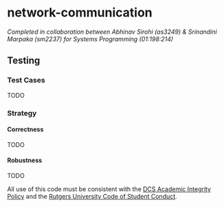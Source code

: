 # network-communication

*Completed in collaboration between Abhinav Sirohi (as3249) & Srinandini Marpaka (sm2237) for Systems Programming (01:198:214)*

## Testing
### Test Cases
TODO

### Strategy
#### Correctness
TODO

#### Robustness
TODO

All use of this code must be consistent with the [DCS Academic Integrity Policy](https://www.cs.rutgers.edu/academics/undergraduate/academic-integrity-policy/programming-assignments) and the [Rutgers University Code of Student Conduct](http://studentconduct.rutgers.edu/student-conduct-processes/university-code-of-student-conduct/).